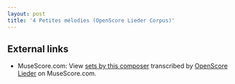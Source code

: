 ```yaml
---
layout: post
title: '4 Petites mélodies (OpenScore Lieder Corpus)'
---
```


## External links

- MuseScore.com: View [sets by this composer] transcribed by [OpenScore Lieder] on MuseScore.com.

[sets by this composer]: https://musescore.com/openscore-lieder-corpus/sets/5110243
[OpenScore Lieder]: https://musescore.com/openscore-lieder-corpus

